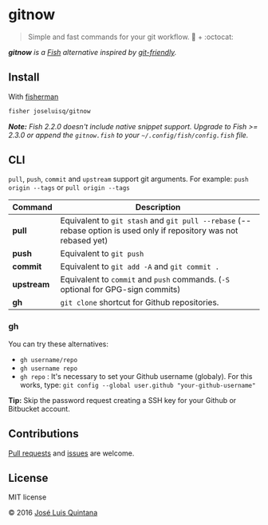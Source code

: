# gitnow
> Simple and fast commands for your git workflow. :tropical_fish: + :octocat:

_**gitnow** is a [Fish](https://fishshell.com/) alternative  inspired by [git-friendly](https://github.com/jamiew/git-friendly)._

## Install

With [fisherman](https://github.com/fisherman/fisherman)

```sh
fisher joseluisq/gitnow
```

*__Note:__ Fish 2.2.0 doesn't include native snippet support. Upgrade to Fish >= 2.3.0 or append the `gitnow.fish` to your `~/.config/fish/config.fish` file.*

## CLI

`pull`, `push`, `commit` and `upstream` support git arguments. For example: `push origin --tags` or `pull origin --tags`

Command | Description
--- | ---
**pull** | Equivalent to `git stash` and `git pull --rebase` (--rebase option is used only if repository was not rebased yet)
**push** | Equivalent to `git push`
**commit** | Equivalent to `git add -A` and `git commit .`
**upstream** | Equivalent to `commit` and `push` commands. (`-S` optional for GPG-sign commits)
**gh** | `git clone` shortcut for Github repositories.

### **gh**
You can try these alternatives:

- `gh username/repo`
- `gh username repo`
- `gh repo` : It's necessary to set your Github username (globaly). For this works, type: `git config --global user.github "your-github-username"`

**Tip:** Skip the password request creating a SSH key for your Github or Bitbucket account.

## Contributions

[Pull requests](https://github.com/joseluisq/gitnow/pulls) and [issues](https://github.com/joseluisq/gitnow/issues) are welcome.

## License
MIT license

© 2016 [José Luis Quintana](http://git.io/joseluisq)
